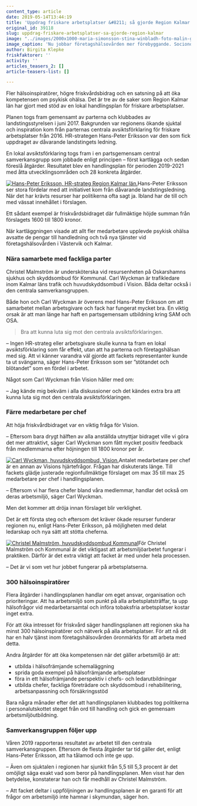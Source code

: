 ```yaml
---
content_type: article
date: 2019-05-14T13:44:19
title: 'Uppdrag friskare arbetsplatser &#8211; så gjorde Region Kalmar'
original_id: 39118
slug: uppdrag-friskare-arbetsplatser-sa-gjorde-region-kalmar
image: "../images/2000x1000-maria-simonsson-stina-winbladh-foto-malin-gustafsson-regionkalmar.jpg"
image_caption: 'Nu jobbar företagshälsovården mer förebyggande. Socionomen Maria Simonsson och företagsgymnasten Stina Winbladh har fått utökade uppdrag inom ramen för den lokala avsiktsförklaringen. '
author: Birgita Klepke
friskfaktorer: ''
activity: ''
articles_teasers_2: []
article-teasers-list: []

---
```


Fler hälsoinspiratörer, högre friskvårdsbidrag och en satsning på att öka kompetensen om psykisk ohälsa. Det är tre av de saker som Region Kalmar län har gjort med stöd av en lokal handlingsplan för friskare arbetsplatser.

Planen togs fram gemensamt av parterna och klubbades av landstingsstyrelsen i juni 2017. Bakgrunden var regionens ökande sjuktal och inspiration kom från parternas centrala avsiktsförklaring för friskare arbetsplatser från 2016. HR-strategen Hans-Peter Eriksson var den som fick uppdraget av dåvarande landstingets ledning.

En lokal avsiktsförklaring togs fram i en partsgemensam central samverkansgrupp som jobbade enligt principen – först kartlägga och sedan föreslå åtgärder. Resultatet blev en handlingsplan för perioden 2019-2021 med åtta utvecklingsområden och 28 konkreta åtgärder.

[![Hans-Peter Eriksson, HR-strateg Region Kalmar län.](https://www.suntarbetsliv.se/wp-content/uploads/2019/05/200x220-hans-peter-eriksson-2.jpg)](https://www.suntarbetsliv.se/wp-content/uploads/2019/05/200x220-hans-peter-eriksson-2.jpg)Hans-Peter Eriksson ser stora fördelar med att initiativet kom från dåvarande landstingsledning. När det har krävts resurser har politikerna ofta sagt ja. Ibland har de till och med vässat innehållet i förslagen.

Ett sådant exempel är friskvårdsbidraget där fullmäktige höjde summan från förslagets 1600 till 1800 kronor.

När kartläggningen visade att allt fler medarbetare upplevde psykisk ohälsa avsatte de pengar till handledning och två nya tjänster vid företagshälsovården i Västervik och Kalmar.

### Nära samarbete med fackliga parter

Christel Malmström är undersköterska vid resursenheten på Oskarshamns sjukhus och skyddsombud för Kommunal. Carl Wyckman är trafikledare inom Kalmar läns trafik och huvudskyddsombud i Vision. Båda deltar också i den centrala samverkansgruppen.

Både hon och Carl Wyckman är överens med Hans-Peter Eriksson om att samarbetet mellan arbetsgivare och fack har fungerat mycket bra. En viktig orsak är att man länge har haft en partsgemensam utbildning kring SAM och OSA.

> Bra att kunna luta sig mot den centrala avsiktsförklaringen.

– Ingen HR-strateg eller arbetsgivare skulle kunna ta fram en lokal avsiktsförklaring som får effekt, utan att ha parterna och företagshälsan med sig. Att vi känner varandra väl gjorde att fackets representanter kunde ta ut svängarna, säger Hans-Peter Eriksson som ser ”stötandet och blötandet” som en fördel i arbetet.

Något som Carl Wyckman från Vision håller med om:

– Jag kände mig bekväm i alla diskussioner och det kändes extra bra att kunna luta sig mot den centrala avsiktsförklaringen.

### Färre medarbetare per chef

Att höja friskvårdbidraget var en viktig fråga för Vision.

– Eftersom bara drygt hälften av alla anställda utnyttjar bidraget ville vi göra det mer attraktivt, säger Carl Wyckman som fått mycket positiv feedback från medlemmarna efter höjningen till 1800 kronor per år.

[![Carl Wyckman, huvudskyddsombud, Vision.](https://www.suntarbetsliv.se/wp-content/uploads/2019/05/200x220-carl-wyckman.jpg)](https://www.suntarbetsliv.se/wp-content/uploads/2019/05/200x220-carl-wyckman.jpg)Antalet medarbetare per chef är en annan av Visions hjärtefrågor. Frågan har diskuterats länge. Till fackets glädje justerade regionfullmäktige förslaget om max 35 till max 25 medarbetare per chef i handlingsplanen.

– Eftersom vi har flera chefer bland våra medlemmar, handlar det också om deras arbetsmiljö, säger Carl Wyckman.

Men det kommer att dröja innan förslaget blir verklighet.

Det är ett första steg och eftersom det kräver ökade resurser funderar regionen nu, enligt Hans-Peter Eriksson, på möjligheten med delat ledarskap och nya sätt att stötta cheferna.

[![Christel Malmström, huvudskyddsombud Kommunal ](https://www.suntarbetsliv.se/wp-content/uploads/2019/05/200x220-christel-malmstrom2.jpg)](https://www.suntarbetsliv.se/wp-content/uploads/2019/05/200x220-christel-malmstrom2.jpg)För Christel Malmström och Kommunal är det viktigast att arbetsmiljöarbetet fungerar i praktiken. Därför är det extra viktigt att facket är med under hela processen.

– Det är vi som vet hur jobbet fungerar på arbetsplatserna.

### 300 hälsoinspiratörer

Flera åtgärder i handlingsplanen handlar om eget ansvar, organisation och prioriteringar. Att ha arbetsmiljö som punkt på alla arbetsplatsträffar, ta upp hälsofrågor vid medarbetarsamtal och införa tobaksfria arbetsplatser kostar inget extra.

För att öka intresset för friskvård säger handlingsplanen att regionen ska ha minst 300 hälsoinspiratörer och nätverk på alla arbetsplatser. För att nå dit har en halv tjänst inom företagshälsovården öronmärkts för att arbeta med detta.

Andra åtgärder för att öka kompetensen när det gäller arbetsmiljö är att:

*   utbilda i hälsofrämjande schemaläggning
*   sprida goda exempel på hälsofrämjande arbetsplatser
*   föra in ett hälsofrämjande perspektiv i chefs- och ledarutbildningar
*   utbilda chefer, fackliga företrädare och skyddsombud i rehabilitering, arbetsanpassning och försäkringsstöd

Bara några månader efter det att handlingsplanen klubbades tog politikerna i personalutskottet steget från ord till handling och gick en gemensam arbetsmiljöutbildning.

### Samverkansgruppen följer upp

Våren 2019 rapporteras resultatet av arbetet till den centrala samverkansgruppen. Eftersom de flesta åtgärder tar tid gäller det, enligt Hans-Peter Eriksson, att ha tålamod och inte ge upp.

– Även om sjuktalen i regionen har sjunkit från 5,5 till 5,3 procent är det omöjligt säga exakt vad som beror på handlingsplanen. Men visst har den betydelse, konstaterar han och får medhåll av Christel Malmström.

– Att facket deltar i uppföljningen av handlingsplanen är en garanti för att frågor om arbetsmiljö inte hamnar i skymundan, säger hon.

